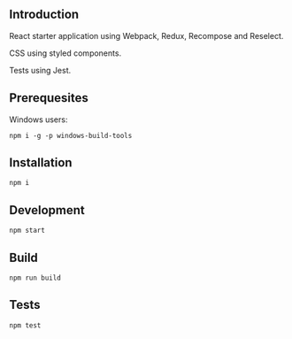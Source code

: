 ## Introduction

React starter application using Webpack, Redux, Recompose and Reselect.

CSS using styled components.

Tests using Jest.

## Prerequesites

Windows users:

```npm i -g -p windows-build-tools```

## Installation

```npm i```

## Development

``` npm start ```

## Build

```npm run build```

## Tests

```npm test``` 

